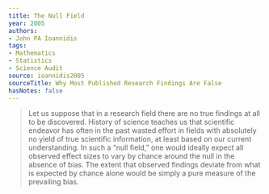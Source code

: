 ```yaml
---
title: The Null Field
year: 2005
authors:
- John PA Ioannidis
tags:
- Mathematics
- Statistics
- Science Audit
source: ioannidis2005
sourceTitle: Why Most Published Research Findings Are False
hasNotes: false
---
```


> Let us suppose that in a research field there are no true findings at all to be discovered.
> History of science teaches us that scientific endeavor has often in the past wasted effort
>   in fields with absolutely no yield of true scientific information, at least based on our current understanding.
> In such a “null field,” one would ideally expect
>   all observed effect sizes to vary by chance around the null in the absence of bias.
> The extent that observed findings deviate from what is expected
>   by chance alone would be simply a pure measure of the prevailing bias.
